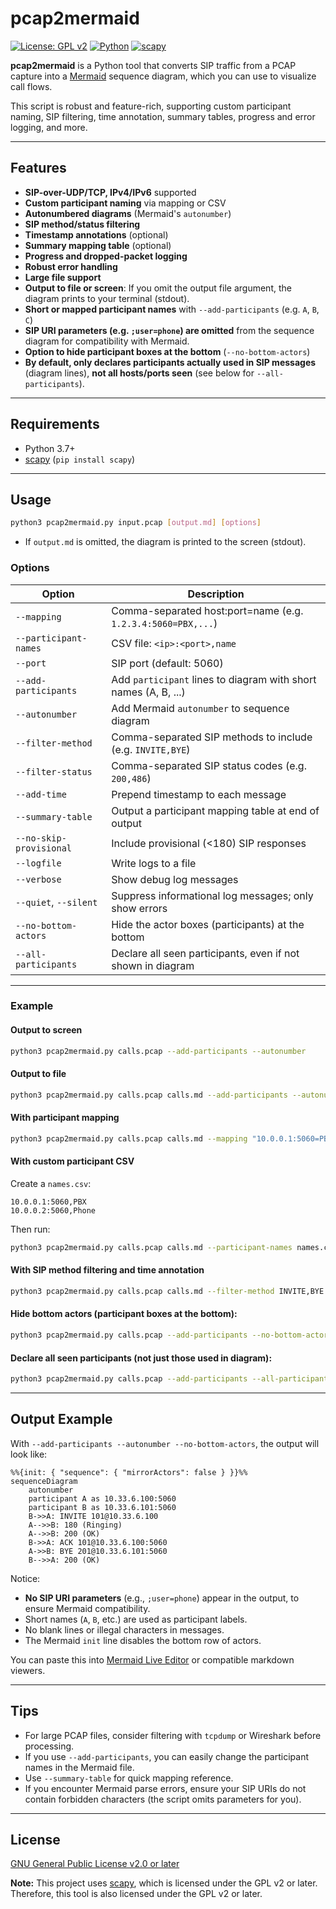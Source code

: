 # pcap2mermaid

[![License: GPL v2](https://img.shields.io/badge/License-GPL_v2-blue.svg)](LICENSE)
[![Python](https://img.shields.io/badge/Python-3.7%2B-blue.svg)](https://www.python.org/)
[![scapy](https://img.shields.io/badge/scapy-GPL%20v2%2B-blue)](https://github.com/secdev/scapy)

**pcap2mermaid** is a Python tool that converts SIP traffic from a PCAP capture into a [Mermaid](https://mermaid-js.github.io/mermaid/#/sequenceDiagram) sequence diagram, which you can use to visualize call flows.

This script is robust and feature-rich, supporting custom participant naming, SIP filtering, time annotation, summary tables, progress and error logging, and more.

---

## Features

- **SIP-over-UDP/TCP, IPv4/IPv6** supported
- **Custom participant naming** via mapping or CSV
- **Autonumbered diagrams** (Mermaid's `autonumber`)
- **SIP method/status filtering**
- **Timestamp annotations** (optional)
- **Summary mapping table** (optional)
- **Progress and dropped-packet logging**
- **Robust error handling**
- **Large file support**
- **Output to file or screen**: If you omit the output file argument, the diagram prints to your terminal (stdout).
- **Short or mapped participant names** with `--add-participants` (e.g. `A`, `B`, `C`)
- **SIP URI parameters (e.g. `;user=phone`) are omitted** from the sequence diagram for compatibility with Mermaid.
- **Option to hide participant boxes at the bottom** (`--no-bottom-actors`)
- **By default, only declares participants actually used in SIP messages** (diagram lines), **not all hosts/ports seen** (see below for `--all-participants`).

---

## Requirements

- Python 3.7+
- [scapy](https://pypi.org/project/scapy/) (`pip install scapy`)

---

## Usage

```sh
python3 pcap2mermaid.py input.pcap [output.md] [options]
```

- If `output.md` is omitted, the diagram is printed to the screen (stdout).

### Options

| Option                | Description                                                  |
|-----------------------|-------------------------------------------------------------|
| `--mapping`           | Comma-separated host:port=name (e.g. `1.2.3.4:5060=PBX,...`)|
| `--participant-names` | CSV file: `<ip>:<port>,name`                                |
| `--port`              | SIP port (default: 5060)                                    |
| `--add-participants`  | Add `participant` lines to diagram with short names (A, B, ...)|
| `--autonumber`        | Add Mermaid `autonumber` to sequence diagram                |
| `--filter-method`     | Comma-separated SIP methods to include (e.g. `INVITE,BYE`)  |
| `--filter-status`     | Comma-separated SIP status codes (e.g. `200,486`)           |
| `--add-time`          | Prepend timestamp to each message                           |
| `--summary-table`     | Output a participant mapping table at end of output         |
| `--no-skip-provisional`| Include provisional (<180) SIP responses                   |
| `--logfile`           | Write logs to a file                                        |
| `--verbose`           | Show debug log messages                                     |
| `--quiet`, `--silent` | Suppress informational log messages; only show errors       |
| `--no-bottom-actors`  | Hide the actor boxes (participants) at the bottom           |
| `--all-participants`  | Declare all seen participants, even if not shown in diagram |

---

### Example

#### Output to screen

```sh
python3 pcap2mermaid.py calls.pcap --add-participants --autonumber
```

#### Output to file

```sh
python3 pcap2mermaid.py calls.pcap calls.md --add-participants --autonumber
```

#### With participant mapping

```sh
python3 pcap2mermaid.py calls.pcap calls.md --mapping "10.0.0.1:5060=PBX,10.0.0.2:5060=Phone"
```

#### With custom participant CSV

Create a `names.csv`:
```
10.0.0.1:5060,PBX
10.0.0.2:5060,Phone
```

Then run:
```sh
python3 pcap2mermaid.py calls.pcap calls.md --participant-names names.csv --add-participants
```

#### With SIP method filtering and time annotation

```sh
python3 pcap2mermaid.py calls.pcap calls.md --filter-method INVITE,BYE --add-time
```

#### Hide bottom actors (participant boxes at the bottom):

```sh
python3 pcap2mermaid.py calls.pcap --add-participants --no-bottom-actors
```

#### Declare all seen participants (not just those used in diagram):

```sh
python3 pcap2mermaid.py calls.pcap --add-participants --all-participants
```

---

## Output Example

With `--add-participants --autonumber --no-bottom-actors`, the output will look like:

```mermaid
%%{init: { "sequence": { "mirrorActors": false } }}%%
sequenceDiagram
    autonumber
    participant A as 10.33.6.100:5060
    participant B as 10.33.6.101:5060
    B->>A: INVITE 101@10.33.6.100
    A-->>B: 180 (Ringing)
    A-->>B: 200 (OK)
    B->>A: ACK 101@10.33.6.100:5060
    A->>B: BYE 201@10.33.6.101:5060
    B-->>A: 200 (OK)
```

Notice:
- **No SIP URI parameters** (e.g., `;user=phone`) appear in the output, to ensure Mermaid compatibility.
- Short names (`A`, `B`, etc.) are used as participant labels.
- No blank lines or illegal characters in messages.
- The Mermaid `init` line disables the bottom row of actors.

You can paste this into [Mermaid Live Editor](https://mermaid.live/) or compatible markdown viewers.

---

## Tips

- For large PCAP files, consider filtering with `tcpdump` or Wireshark before processing.
- If you use `--add-participants`, you can easily change the participant names in the Mermaid file.
- Use `--summary-table` for quick mapping reference.
- If you encounter Mermaid parse errors, ensure your SIP URIs do not contain forbidden characters (the script omits parameters for you).

---

## License

[GNU General Public License v2.0 or later](LICENSE)

**Note:** This project uses [scapy](https://github.com/secdev/scapy), which is licensed under the GPL v2 or later. Therefore, this tool is also licensed under the GPL v2 or later.
